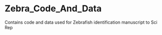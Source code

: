 # Zebra_Code_And_Data
Contains code and data used for Zebrafish identification manuscript to Sci Rep
